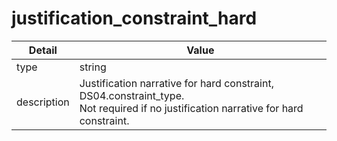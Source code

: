 # justification_constraint_hard
| Detail | Value |
| ------ | ----- |
| type | string |
| description | Justification narrative for hard constraint, DS04.constraint_type.<br/> Not required if no justification narrative for hard constraint. |
